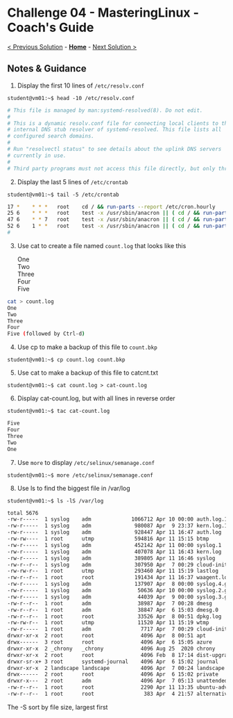 # Challenge 04 - MasteringLinux - Coach's Guide 

[< Previous Solution](./Solution-03.md) - **[Home](./README.md)** - [Next Solution >](./Solution-05.md)

## Notes & Guidance
1. Display the first 10 lines of `/etc/resolv.conf`

`student@vm01:~$ head -10 /etc/resolv.conf`

```bash
# This file is managed by man:systemd-resolved(8). Do not edit.
#
# This is a dynamic resolv.conf file for connecting local clients to the
# internal DNS stub resolver of systemd-resolved. This file lists all
# configured search domains.
#
# Run "resolvectl status" to see details about the uplink DNS servers
# currently in use.
#
# Third party programs must not access this file directly, but only through the
```

2. Display the last 5 lines of `/etc/crontab`

`student@vm01:~$ tail -5 /etc/crontab`

```bash
17 *    * * *   root    cd / && run-parts --report /etc/cron.hourly
25 6    * * *   root    test -x /usr/sbin/anacron || ( cd / && run-parts --report /etc/cron.daily )
47 6    * * 7   root    test -x /usr/sbin/anacron || ( cd / && run-parts --report /etc/cron.weekly )
52 6    1 * *   root    test -x /usr/sbin/anacron || ( cd / && run-parts --report /etc/cron.monthly )
#
```

3. Use cat to create a file named `count.log` that looks like this

    One<br>
    Two<br>
    Three<br>
    Four<br>
    Five

```bash
cat > count.log
One
Two
Three
Four
Five (followed by Ctrl-d)
```

4. Use cp to make a backup of this file to `count.bkp`

`student@vm01:~$ cp count.log count.bkp`

5. Use cat to make a backup of this file to catcnt.txt

`student@vm01:~$ cat count.log > cat-count.log`

6. Display cat-count.log, but with all lines in reverse order 

`student@vm01:~$ tac cat-count.log`

```bash
Five
Four
Three
Two
One
```

7. Use `more` to display `/etc/selinux/semanage.conf`

`student@vm01:~$ more /etc/selinux/semanage.conf`

8. Use ls to find the biggest file in /var/log

`student@vm01:~$ ls -lS /var/log`

```bash
total 5676
-rw-r-----  1 syslog    adm             1066712 Apr 10 00:00 auth.log.1
-rw-r-----  1 syslog    adm              980087 Apr  9 23:37 kern.log.1
-rw-r-----  1 syslog    adm              928447 Apr 11 16:47 auth.log
-rw-rw----  1 root      utmp             594816 Apr 11 15:15 btmp
-rw-r-----  1 syslog    adm              452142 Apr 11 00:00 syslog.1
-rw-r-----  1 syslog    adm              407078 Apr 11 16:43 kern.log
-rw-r-----  1 syslog    adm              389805 Apr 11 16:46 syslog
-rw-r--r--  1 syslog    adm              307950 Apr  7 00:29 cloud-init.log
-rw-rw-r--  1 root      utmp             293460 Apr 11 15:19 lastlog
-rw-r--r--  1 root      root             191434 Apr 11 16:37 waagent.log
-rw-r-----  1 syslog    adm              137907 Apr  8 00:00 syslog.4.gz
-rw-r-----  1 syslog    adm               50636 Apr 10 00:00 syslog.2.gz
-rw-r-----  1 syslog    adm               44039 Apr  9 00:00 syslog.3.gz
-rw-r--r--  1 root      adm               38987 Apr  7 00:28 dmesg
-rw-r--r--  1 root      adm               38847 Apr  6 15:03 dmesg.0
-rw-r--r--  1 root      root              33526 Apr  8 00:51 dpkg.log
-rw-rw-r--  1 root      utmp              11520 Apr 11 15:19 wtmp
-rw-r-----  1 root      adm                7717 Apr  7 00:29 cloud-init-output.log
drwxr-xr-x  2 root      root               4096 Apr  8 00:51 apt
drwx------  3 root      root               4096 Apr  6 15:05 azure
drwxr-xr-x  2 _chrony   _chrony            4096 Aug 25  2020 chrony
drwxr-xr-x  2 root      root               4096 Feb  8 17:14 dist-upgrade
drwxr-sr-x+ 3 root      systemd-journal    4096 Apr  6 15:02 journal
drwxr-xr-x  2 landscape landscape          4096 Apr  7 00:24 landscape
drwx------  2 root      root               4096 Apr  6 15:02 private
drwxr-x---  2 root      adm                4096 Apr  7 05:13 unattended-upgrades
-rw-r--r--  1 root      root               2290 Apr 11 13:35 ubuntu-advantage-timer.log
-rw-r--r--  1 root      root                383 Apr  4 21:57 alternatives.log
```

The -S sort by file size, largest first
